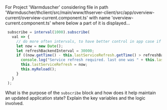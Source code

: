 For Project 'Warmduscher' considering file in path 'Warmduscher/thclient/src/main/www/thserver-client/src/app/overview-current/overview-current.component.ts' with name 'overview-current.component.ts' where below a part of it is displayed...

```typescript
 subscribe = interval(1000).subscribe(
   val => {
     // do more often intervals, to have better control in app case if it wakes up after a long sleep
     let now = new Date();
     let refreshBackendInterval = 30000;
     if ((now.getTime() - this.lastServiceRefresh.getTime() > refreshBackendInterval)) {
       console.log("Service refresh required. last one was " + this.lastServiceRefresh);
       this.lastServiceRefresh = now;
       this.myReload();
     }
   }
 );
```

What is the purpose of the `subscribe` block and how does it help maintain an updated application state? Explain the key variables and the logic involved.
